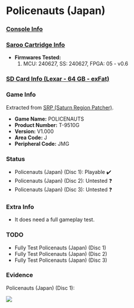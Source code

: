 # Policenauts (Japan)

### [Console Info](../../../../Info/Consoles/VA13/README.md)

### [Saroo Cartridge Info](../../../../Info/Cartridges/RetroGameParadiseStore/1.32F/README.md)

- <b>Firmwares Tested:</b>
  1. MCU: 240627, SS: 240627, FPGA: 05 - v0.6

### [SD Card Info (Lexar - 64 GB - exFat)](../../../../Info/SdCards/Lexar/64GB/exfat/README.md)

### Game Info

Extracted from [SRP (Saturn Region Patcher)](https://segaxtreme.net/resources/saturn-region-patcher.81/download).

- <b>Game Name:</b> POLICENAUTS
- <b>Product Number:</b> T-9510G
- <b>Version:</b> V1.000
- <b>Area Code:</b> J
- <b>Peripheral Code:</b> JMG

### Status

- Policenauts (Japan) (Disc 1): Playable :heavy_check_mark:
- Policenauts (Japan) (Disc 2): Untested :question:
- Policenauts (Japan) (Disc 3): Untested :question:

### Extra Info

- It does need a full gameplay test.

### TODO

- Fully Test Policenauts (Japan) (Disc 1)
- Fully Test Policenauts (Japan) (Disc 2)
- Fully Test Policenauts (Japan) (Disc 3)

### Evidence

Policenauts (Japan) (Disc 1):

[![](https://img.youtube.com/vi/Fk_jh0U1k/0.jpg)](https://www.youtube.com/watch?v=Fk_jh0U1k)
